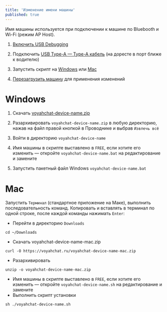 ```yaml
---
title: 'Изменение имени машины'
published: true
---
```


Имя машины используется при подключении к машине по Bluebooth и Wi-Fi (режим AP Host).

1. [Включить USB Debugging](https://voyahchat.ru/common/usb-debugging)

2. Подключить [USB Type-A — Type-A кабель](https://voyahchat.ru/common/cable) (на доресте в порт ближе к водителю)

3. Запустить скрипт на [Windows](#windows) или [Mac](#mac)

4. [Перезагрузить машину](/common/reboot#мультимедиа) для применения изменений

# Windows

1. Скачать [voyahchat-device-name.zip](/voyahchat-device-name.zip)

2. Разархивировать `voyahchat-device-name.zip` в любую директорию, нажав на файл правой кнопкой в Проводнике и выбрав `Извлечь всё`

3. Войти в директорию `voyahchat-device-name`

4. Имя машины в скрипте выставлено в `FREE`, если хотите его изменить — откройте `voyahchat-device-name.bat` на редактирование и замените

5. Запустить пакетный файл Windows `voyahchat-device-name.bat`

# Mac

Запустить `Терминал` (стандартное приложение на Маке), выполнить последовательность команд. Копировать и вставлять в терминал по одной строке, после каждой команды нажимать `Enter`:
  * Перейти в директорию `Downloads`
```
cd ~/Downloads
```
  * Скачать voyahchat-device-name-mac.zip
```
curl -O https://voyahchat.ru/voyahchat-device-name-mac.zip
```
  * Разархивировать
```
unzip -o voyahchat-device-name-mac.zip
```
  * Имя машины в скрипте выставлено в `FREE`, если хотите его изменить — откройте `voyahchat-device-name.sh` на редактирование и замените
  * Выполнить скрипт установки
```
sh ./voyahchat-device-name.sh
```

